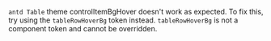 `antd Table` theme controlItemBgHover doesn't work as expected. To fix this, try using the `tableRowHoverBg` token instead. `tableRowHoverBg` is not a component token and cannot be overridden.
